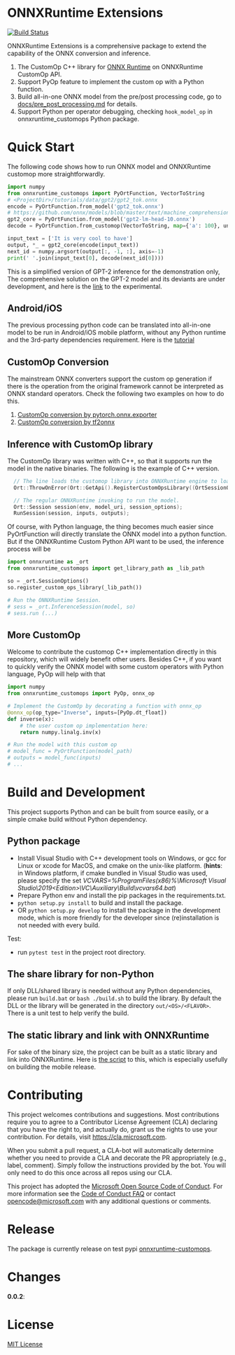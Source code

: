 # ONNXRuntime Extensions
[![Build Status](https://dev.azure.com/aiinfra/ONNX%20Converters/_apis/build/status/microsoft.ort-customops?repoName=microsoft%2Fonnxruntime-extensions&branchName=main)](https://dev.azure.com/aiinfra/ONNX%20Converters/_build/latest?definitionId=907&repoName=microsoft%2Fonnxruntime-extensions&branchName=main)

ONNXRuntime Extensions is a comprehensive package to extend the capability of the ONNX conversion and inference.
1. The CustomOp C++ library for [ONNX Runtime](http://onnxruntime.ai) on ONNXRuntime CustomOp API.
2. Support PyOp feature to implement the custom op with a Python function.
3. Build all-in-one ONNX model from the pre/post processing code, go to [docs/pre_post_processing.md](docs/pre_post_processing.md) for details.
4. Support Python per operator debugging, checking ```hook_model_op``` in onnxruntime_customops Python package.

# Quick Start
The following code shows how to run ONNX model and ONNXRuntime customop more straightforwardly.
```python
import numpy
from onnxruntime_customops import PyOrtFunction, VectorToString
# <ProjectDir>/tutorials/data/gpt2/gpt2_tok.onnx
encode = PyOrtFunction.from_model('gpt2_tok.onnx')
# https://github.com/onnx/models/blob/master/text/machine_comprehension/gpt-2/model/gpt2-lm-head-10.onnx
gpt2_core = PyOrtFunction.from_model('gpt2-lm-head-10.onnx')
decode = PyOrtFunction.from_customop(VectorToString, map={'a': 100}, unk=[-1])

input_text = ['It is very cool to have']
output, *_ = gpt2_core(encode(input_text))
next_id = numpy.argsort(output[:, -1, :], axis=-1)
print(' '.join(input_text[0], decode(next_id[0])))
```
This is a simplified version of GPT-2 inference for the demonstration only, The comprehensive solution on the GPT-2 model and its deviants are under development, and here is the [link](tutorials/gpt2_e2e.py) to the experimental.

## Android/iOS
The previous processing python code can be translated into all-in-one model to be run in Android/iOS mobile platform, without any Python runtime and the 3rd-party dependencies requirement. Here is the [tutorial](tutorials/ort_mobile.py)

## CustomOp Conversion
The mainstream ONNX converters support the custom op generation if there is the operation from the original framework cannot be interpreted as ONNX standard operators. Check the following two examples on how to do this.
1. [CustomOp conversion by pytorch.onnx.exporter](tutorials/pytorch_custom_ops_tutorial.ipynb)
2. [CustomOp conversion by tf2onnx](tutorials/tf2onnx_custom_ops_tutorial.ipynb)

## Inference with CustomOp library
The CustomOp library was written with C++, so that it supports run the model in the native binaries. The following is the example of C++ version.
```C++
  // The line loads the customop library into ONNXRuntime engine to load the ONNX model with the custom op
  Ort::ThrowOnError(Ort::GetApi().RegisterCustomOpsLibrary((OrtSessionOptions*)session_options, custom_op_library_filename, &handle));

  // The regular ONNXRuntime invoking to run the model.
  Ort::Session session(env, model_uri, session_options);
  RunSession(session, inputs, outputs);
```
Of course, with Python language, the thing becomes much easier since PyOrtFunction will directly translate the ONNX model into a python function. But if the ONNXRuntime Custom Python API want to be used, the inference process will be
```python
import onnxruntime as _ort
from onnxruntime_customops import get_library_path as _lib_path

so = _ort.SessionOptions()
so.register_custom_ops_library(_lib_path())

# Run the ONNXRuntime Session.
# sess = _ort.InferenceSession(model, so)
# sess.run (...)
```

## More CustomOp
Welcome to contribute the customop C++ implementation directly in this repository, which will widely benefit other users. Besides C++, if you want to quickly verify the ONNX model with some custom operators with Python language, PyOp will help with that
```python
import numpy
from onnxruntime_customops import PyOp, onnx_op

# Implement the CustomOp by decorating a function with onnx_op
@onnx_op(op_type="Inverse", inputs=[PyOp.dt_float])
def inverse(x):
    # the user custom op implementation here:
    return numpy.linalg.inv(x)

# Run the model with this custom op
# model_func = PyOrtFunction(model_path)
# outputs = model_func(inputs)
# ...
```

# Build and Development
This project supports Python and can be built from source easily, or a simple cmake build without Python dependency.
## Python package
- Install Visual Studio with C++ development tools on Windows, or gcc for Linux or xcode for MacOS, and cmake on the unix-like platform. (**hints**: in Windows platform, if cmake bundled in Visual Studio was used, please specify the set _VCVARS=%ProgramFiles(x86)%\Microsoft Visual Studio\2019\<Edition>\VC\Auxiliary\Build\vcvars64.bat_)
- Prepare Python env and install the pip packages in the requirements.txt.
- `python setup.py install` to build and install the package.
- OR `python setup.py develop` to install the package in the development mode, which is more friendly for the developer since (re)installation is not needed with every build.

Test:
- run `pytest test` in the project root directory.

## The share library for non-Python
If only DLL/shared library is needed without any Python dependencies, please run `build.bat` or `bash ./build.sh` to build the library.
By default the DLL or the library will be generated in the directory `out/<OS>/<FLAVOR>`. There is a unit test to help verify the build.

## The static library and link with ONNXRuntime
For sake of the binary size, the project can be built as a static library and link into ONNXRuntime. Here is [the script](ci_build/onnxruntime_integration/build_with_onnxruntime.sh) to this, which is especially usefully on building the mobile release.

# Contributing
This project welcomes contributions and suggestions.  Most contributions require you to agree to a
Contributor License Agreement (CLA) declaring that you have the right to, and actually do, grant us
the rights to use your contribution. For details, visit https://cla.microsoft.com.

When you submit a pull request, a CLA-bot will automatically determine whether you need to provide
a CLA and decorate the PR appropriately (e.g., label, comment). Simply follow the instructions
provided by the bot. You will only need to do this once across all repos using our CLA.

This project has adopted the [Microsoft Open Source Code of Conduct](https://opensource.microsoft.com/codeofconduct/).
For more information see the [Code of Conduct FAQ](https://opensource.microsoft.com/codeofconduct/faq/) or
contact [opencode@microsoft.com](mailto:opencode@microsoft.com) with any additional questions or comments.

# Release
The package is currently release on test pypi
[onnxruntime-customops](https://test.pypi.org/project/onnxruntime-customops/).

# Changes

**0.0.2**: 

# License
[MIT License](LICENSE)
